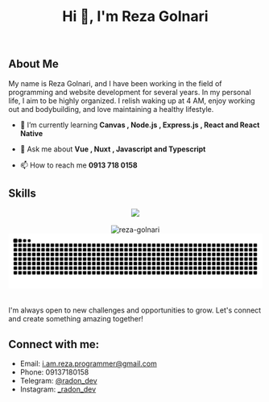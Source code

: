 <h1 align="center">Hi 👋, I'm Reza Golnari</h1>

<p align="left"> <a href="https://twitter.com/" target="blank"><img src="https://img.shields.io/twitter/follow/?logo=twitter&style=for-the-badge" alt="" /></a> </p>

## About Me
My name is Reza Golnari, and I have been working in the field of programming and website development for several years.
In my personal life, I aim to be highly organized. I relish waking up at 4 AM, enjoy working out and bodybuilding, and love maintaining a healthy lifestyle.

- 🌱 I’m currently learning **Canvas , Node.js , Express.js , React and React Native**

- 💬 Ask me about **Vue , Nuxt , Javascript and Typescript**

- 📫 How to reach me **0913 718 0158**

## Skills
<p align="center">
  <a href="https://skillicons.dev">
    <img src="https://skillicons.dev/icons?i=vscode,sass,vue,nuxt,tailwind,javascript,typescript,git,github,postman,bootstrap" />
  </a>
</p>

<div align="center">
 <img src="https://github-readme-stats.vercel.app/api/top-langs?username=reza-golnari&show_icons=true&theme=dark&locale=en&layout=compact" alt="reza-golnari" />
</div>

<div align="center">
  <picture>
  <source media="(prefers-color-scheme: dark)" srcset="https://raw.githubusercontent.com/Reza-Golnari/Reza-Golnari/output/github-contribution-grid-snake-dark.svg">
  <source media="(prefers-color-scheme: light)" srcset="https://raw.githubusercontent.com/Reza-Golnari/Reza-Golnari/output/github-contribution-grid-snake.svg">
  <img alt="github contribution grid snake animation" src="https://raw.githubusercontent.com/Reza-Golnari/Reza-Golnari/output/github-contribution-grid-snake.svg">
</picture>
</div>
 
<br>

<div>
  
I'm always open to new challenges and opportunities to grow. Let's connect and create something amazing together!
## Connect with me:
- Email: [i.am.reza.programmer@gmail.com](mailto:i.am.reza.programmer@gmail.com)
- Phone: 09137180158
- Telegram: [@radon_dev](https://t.me/radon_dev)
- Instagram: [_radon_dev](https://www.instagram.com/_radon_dev)
</div>
